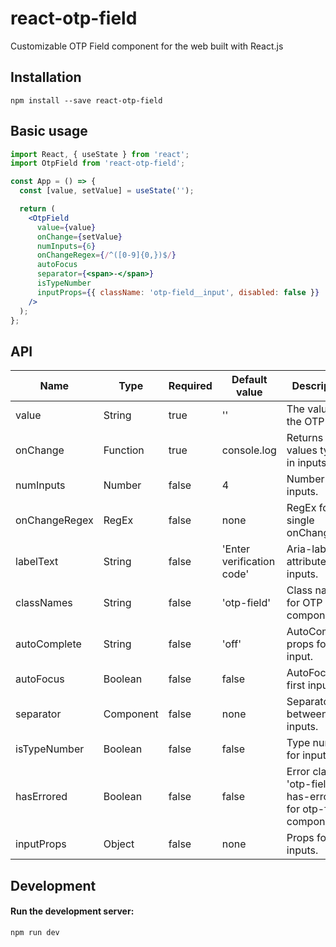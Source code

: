 # react-otp-field

Customizable OTP Field component for the web built with React.js

## Installation

```
npm install --save react-otp-field
```

## Basic usage

```jsx
import React, { useState } from 'react';
import OtpField from 'react-otp-field';

const App = () => {
  const [value, setValue] = useState('');

  return (
    <OtpField
      value={value}
      onChange={setValue}
      numInputs={6}
      onChangeRegex={/^([0-9]{0,})$/}
      autoFocus
      separator={<span>-</span>}
      isTypeNumber
      inputProps={{ className: 'otp-field__input', disabled: false }}
    />
  );
};
```

## API

<table>
    <thead>
        <tr>
            <th>Name</th>
            <th>Type</th>
            <th>Required</th>
            <th>Default value</th>
            <th>Description</th>
        </tr>
    </thead>
    <tbody>
        <tr>
            <td>value</td>
            <td>String</td>
            <td>true</td>
            <td>''</td>
            <td>The value of the OTP Field.</td>
        </tr>
        <tr>
            <td>onChange</td>
            <td>Function</td>
            <td>true</td>
            <td>console.log</td>
            <td>Returns OTP values typed in inputs.</td>
        </tr>
        <tr>
            <td>numInputs</td>
            <td>Number</td>
            <td>false</td>
            <td>4</td>
            <td>Number of inputs.</td>
        </tr>
        <tr>
            <td>onChangeRegex</td>
            <td>RegEx</td>
            <td>false</td>
            <td>none</td>
            <td>RegEx for single onChange.</td>
        </tr>
        <tr>
            <td>labelText</td>
            <td>String</td>
            <td>false</td>
            <td>'Enter verification code'</td>
            <td>Aria-label attribute for inputs.</td>
        </tr>
        <tr>
            <td>classNames</td>
            <td>String</td>
            <td>false</td>
            <td>'otp-field'</td>
            <td>Class names for OTP Field component.</td>
        </tr>
        <tr>
            <td>autoComplete</td>
            <td>String</td>
            <td>false</td>
            <td>'off'</td>
            <td>AutoComplete props for first input.</td>
        </tr>
        <tr>
            <td>autoFocus</td>
            <td>Boolean</td>
            <td>false</td>
            <td>false</td>
            <td>AutoFocus on first input.</td>
        </tr>
        <tr>
            <td>separator</td>
            <td>Component</td>
            <td>false</td>
            <td>none</td>
            <td>Separator between inputs.</td>
        </tr>
        <tr>
            <td>isTypeNumber</td>
            <td>Boolean</td>
            <td>false</td>
            <td>false</td>
            <td>Type number for inputs.</td>
        </tr>
        <tr>
            <td>hasErrored</td>
            <td>Boolean</td>
            <td>false</td>
            <td>false</td>
            <td>Error class 'otp-field--has-errored' for otp-field component.</td>
        </tr>
        <tr>
            <td>inputProps</td>
            <td>Object</td>
            <td>false</td>
            <td>none</td>
            <td>Props for inputs.</td>
        </tr>
    </tbody>
</table>

## Development

#### Run the development server:

```
npm run dev
```

